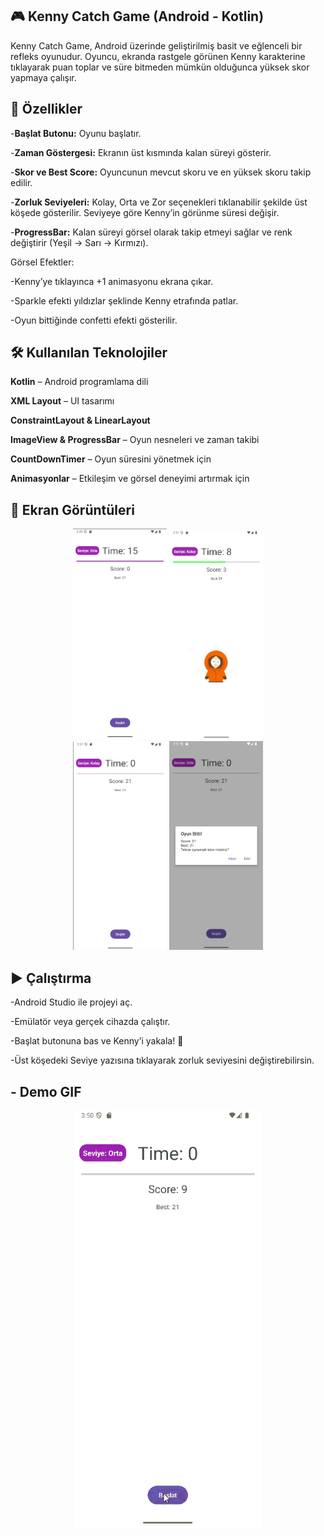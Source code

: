 ## 🎮 Kenny Catch Game (Android - Kotlin)

Kenny Catch Game, Android üzerinde geliştirilmiş basit ve eğlenceli bir refleks oyunudur.
Oyuncu, ekranda rastgele görünen Kenny karakterine tıklayarak puan toplar ve süre bitmeden mümkün olduğunca yüksek skor yapmaya çalışır.

## 🚀 Özellikler

-**Başlat Butonu:** Oyunu başlatır.

-**Zaman Göstergesi:** Ekranın üst kısmında kalan süreyi gösterir.

-**Skor ve Best Score:** Oyuncunun mevcut skoru ve en yüksek skoru takip edilir.

-**Zorluk Seviyeleri:** Kolay, Orta ve Zor seçenekleri tıklanabilir şekilde üst köşede gösterilir. Seviyeye göre Kenny’in görünme süresi değişir.

-**ProgressBar:** Kalan süreyi görsel olarak takip etmeyi sağlar ve renk değiştirir (Yeşil → Sarı → Kırmızı).


Görsel Efektler:

-Kenny’ye tıklayınca +1 animasyonu ekrana çıkar.

-Sparkle efekti yıldızlar şeklinde Kenny etrafında patlar.

-Oyun bittiğinde confetti efekti gösterilir.


## 🛠 Kullanılan Teknolojiler

**Kotlin** – Android programlama dili

**XML Layout** – UI tasarımı

**ConstraintLayout & LinearLayout** 

**ImageView & ProgressBar** – Oyun nesneleri ve zaman takibi

**CountDownTimer** – Oyun süresini yönetmek için

**Animasyonlar**  – Etkileşim ve görsel deneyimi artırmak için


## 📸 Ekran Görüntüleri



<div align="center">

<img src="screens/imagesss.png" width="150"/>
<img src="screens/imagess.png" width="150"/>
<br/>
<img src="screens/image.png" width="150"/>
<img src="screens/images.png" width="150"/>

</div>


## ▶️ Çalıştırma

-Android Studio ile projeyi aç.

-Emülatör veya gerçek cihazda çalıştır.

-Başlat butonuna bas ve Kenny’i yakala! 🎉

-Üst köşedeki Seviye yazısına tıklayarak zorluk seviyesini değiştirebilirsin.


## - **Demo GIF**
<p align="center">
  <img src="screens/kenny.gif" width="300"/>
</p>
